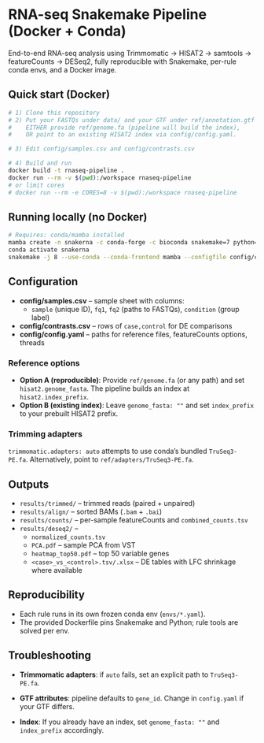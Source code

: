 # RNA-seq Snakemake Pipeline (Docker + Conda)

End-to-end RNA-seq analysis using Trimmomatic → HISAT2 → samtools → featureCounts → DESeq2, fully reproducible with Snakemake, per-rule conda envs, and a Docker image.

## Quick start (Docker)

```bash
# 1) Clone this repository
# 2) Put your FASTQs under data/ and your GTF under ref/annotation.gtf
#    EITHER provide ref/genome.fa (pipeline will build the index),
#    OR point to an existing HISAT2 index via config/config.yaml.

# 3) Edit config/samples.csv and config/contrasts.csv

# 4) Build and run
docker build -t rnaseq-pipeline .
docker run --rm -v $(pwd):/workspace rnaseq-pipeline
# or limit cores
# docker run --rm -e CORES=8 -v $(pwd):/workspace rnaseq-pipeline
```

## Running locally (no Docker)

```bash
# Requires: conda/mamba installed
mamba create -n snakerna -c conda-forge -c bioconda snakemake=7 python=3.11 -y
conda activate snakerna
snakemake -j 8 --use-conda --conda-frontend mamba --configfile config/config.yaml
```

## Configuration

- **config/samples.csv** – sample sheet with columns:
  - `sample` (unique ID), `fq1`, `fq2` (paths to FASTQs), `condition` (group label)
- **config/contrasts.csv** – rows of `case,control` for DE comparisons
- **config/config.yaml** – paths for reference files, featureCounts options, threads

### Reference options
- **Option A (reproducible)**: Provide `ref/genome.fa` (or any path) and set `hisat2.genome_fasta`. The pipeline builds an index at `hisat2.index_prefix`.
- **Option B (existing index)**: Leave `genome_fasta: ""` and set `index_prefix` to your prebuilt HISAT2 prefix.

### Trimming adapters
`trimmomatic.adapters: auto` attempts to use conda’s bundled `TruSeq3-PE.fa`. Alternatively, point to `ref/adapters/TruSeq3-PE.fa`.

## Outputs
- `results/trimmed/` – trimmed reads (paired + unpaired)
- `results/align/` – sorted BAMs (`.bam` + `.bai`)
- `results/counts/` – per-sample featureCounts and `combined_counts.tsv`
- `results/deseq2/` –
  - `normalized_counts.tsv`
  - `PCA.pdf` – sample PCA from VST
  - `heatmap_top50.pdf` – top 50 variable genes
  - `<case>_vs_<control>.tsv/.xlsx` – DE tables with LFC shrinkage where available


## Reproducibility
- Each rule runs in its own frozen conda env (`envs/*.yaml`).
- The provided Dockerfile pins Snakemake and Python; rule tools are solved per env.

## Troubleshooting
- **Trimmomatic adapters**: if `auto` fails, set an explicit path to `TruSeq3-PE.fa`.
- **GTF attributes**: pipeline defaults to `gene_id`. Change in `config.yaml` if your GTF differs.

- **Index**: If you already have an index, set `genome_fasta: ""` and `index_prefix` accordingly.
